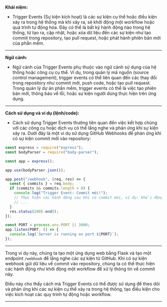 **Khái niệm:**

- Trigger Events (Sự kiện kích hoạt) là các sự kiện cụ thể hoặc điều kiện xảy ra trong hệ thống mà khi xảy ra, sẽ khởi động một workflow hoặc quá trình tự động hóa. Đây có thể là bất kỳ hành động nào trong hệ thống, từ tạo ra, cập nhật, hoặc xóa dữ liệu đến các sự kiện như tạo commit trong repository, tạo pull request, hoặc phát hành phiên bản mới của phần mềm.

---

**Ngữ cảnh:**

- Ngữ cảnh của Trigger Events phụ thuộc vào ngữ cảnh sử dụng của hệ thống hoặc công cụ cụ thể. Ví dụ, trong quản lý mã nguồn (source control management), trigger events có thể liên quan đến các thay đổi trong repository như commit mới, push code, hoặc tạo pull request. Trong quản lý dự án phần mềm, trigger events có thể là việc tạo phiên bản mới, thông báo về lỗi, hoặc sự kiện người dùng thực hiện trên ứng dụng.

---

**Cách sử dụng và ví dụ (lệnh/code):**

- Cách sử dụng Trigger Events thường liên quan đến việc kết hợp chúng với các công cụ hoặc dịch vụ có thể lắng nghe và phản ứng khi sự kiện xảy ra. Dưới đây là một ví dụ sử dụng GitHub Webhooks để phản ứng khi có sự kiện commit mới vào repository:

```javascript
const express = require("express");
const bodyParser = require("body-parser");

const app = express();

app.use(bodyParser.json());

app.post("/webhook", (req, res) => {
  const { commits } = req.body;
  if (commits && commits.length > 0) {
    console.log("Trigger Event: Commit mới!");
    // Thực hiện các hành động sau khi có commit mới, ví dụ: khởi động workflow
    // ...
  }
  res.status(200).end();
});

const PORT = process.env.PORT || 3000;
app.listen(PORT, () => {
  console.log(`Server is running on port ${PORT}`);
});
```

---

Trong ví dụ này, chúng ta tạo một ứng dụng web bằng Flask và tạo một endpoint `/webhook` để lắng nghe các sự kiện từ GitHub. Khi có sự kiện webhook gửi dữ liệu về commit vào repository, chúng ta có thể thực hiện các hành động như khởi động một workflow để xử lý thông tin về commit này.

Điều này cho thấy cách mà Trigger Events có thể được sử dụng để theo dõi và phản ứng khi các sự kiện cụ thể xảy ra trong hệ thống, tạo điều kiện cho việc kích hoạt các quy trình tự động hoặc workflow.

---
